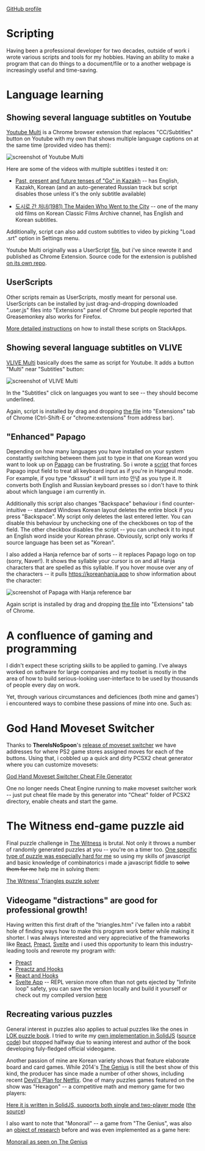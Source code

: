 [GitHub profile](https://github.com/azekeprofit)

# Scripting

Having been a professional developer for two decades, outside of work i wrote various scripts and tools for my hobbies. Having an ability to make a program that can do things to a document/file or to a another webpage is increasingly useful and time-saving.

# Language learning
## Showing several language subtitles on Youtube
[Youtube Multi](https://chromewebstore.google.com/detail/youtube-multi-captions/mlkecnkjoepkpihbgdbglelggneafihm) is a Chrome browser extension that replaces "CC/Subtitles" button on Youtube with my own that shows multiple language captions on at the same time (provided video has them):

![screenshot of Youtube Multi](youtube%20multi.jpg)

Here are some of the videos with multiple subtitles i tested it on:

* [Past, present and future tenses of "Go" in Kazakh](https://www.youtube.com/watch?v=xRJKt67K4BA) -- has English, Kazakh, Korean (and an auto-generated Russian track but script disables those unless it's the only subtitle available)

* [도시로 간 처녀(1981) The Maiden Who Went to the City](https://www.youtube.com/watch?v=QHSN2HJiLIQ) -- one of the many old films on Korean Classic Films Archive channel, has English and Korean subtitles.

Additionally, script can also add custom subtitles to video by picking "Load .srt" option in Settings menu.

Youtube Multi originally was a UserScript [file](https://azekeprofit.github.io/youtube%20multi.user.js?raw=true), but i've since rewrote it and published as Chrome Extension. Source code for the extension is published [on its own repo](https://github.com/azekeprofit/youtube-multi).


## UserScripts

 Other scripts remain as UserScripts, mostly meant for personal use. UserScripts can be installed by just drag-and-dropping downloaded ".user.js" files into "Extensions" panel of Chrome but people reported that Greasemonkey also works for Firefox. 

[More detailed instructions](https://stackapps.com/tags/script/info) on how to install these scripts on StackApps.

## Showing several language subtitles on VLIVE

[VLIVE Multi](vlive%20multi.user.js?raw=true) basically does the same as script for Youtube. It adds a button "Multi" near "Subtitles" button:

![screenshot of VLIVE Multi](vlive%20multi.jpg)

In the "Subtitles" click on languages you want to see -- they should become underlined.

Again, script is installed by drag and dropping [the file](vlive%20multi.user.js?raw=true) into "Extensions" tab of Chrome (Ctrl-Shift-E or "chrome:extensions" from address bar).

## "Enhanced" Papago

Depending on how many languages you have installed on your system constantly switching between them just to type in that one Korean word you want to look up on [Papago](https://papago.naver.com) can be frustrating. So i wrote a [script](papago.user.js?raw=true) that forces Papago input field to treat all keyboard input as if you're in Hangeul mode. For example, if you type "dkssud" it will turn into 안녕 as you type it. It converts both English and Russian keyboard presses so i don't have to think about which language i am currently in.

Additionally this script also changes "Backspace" behaviour i find counter-intuitive -- standard Windows Korean layout deletes the entire block if you press "Backspace". My script only deletes the last entered letter. You can disable this behaviour by unchecking one of the checkboxes on top of the field. The other checkbox disables the script -- you can uncheck it to input an English word inside your Korean phrase. Obviously, script only works if source language has been set as "Korean".

I also added a Hanja refernce bar of sorts -- it replaces Papago logo on top (sorry, Naver!). It shows the syllable your cursor is on and all Hanja characters that are spelled as this syllable. If you hover mouse over any of the characters -- it pulls https://koreanhanja.app to show information about the character:

![screenshot of Papaga with Hanja reference bar](papago%20hanjabar.jpg)

Again script is installed by drag and dropping [the file](papago.user.js?raw=true) into "Extensions" tab of Chrome.


# A confluence of gaming and programming

I didn't expect these scripting skills to be applied to gaming. I've always worked on software for large companies and my toolset is mostly in the area of how to build serious-looking user-interface to be used by thousands of people every day on work.

Yet, through various circumstances and deficiences (both mine and games') i encountered ways to combine these passions of mine into one. Such as:

# God Hand Moveset Switcher

Thanks to **ThereIsNoSpoon**'s [release of moveset switcher](https://www.youtube.com/watch?v=Gu9XTfZCGTM) we have addresses for where PS2 game stores assigned moves for each of the buttons. Using that, i cobbled up a quick and dirty PCSX2 cheat generator where you can customize movesets:

[God Hand Moveset Switcher Cheat File Generator](GodHandMovesetSwitcher.htm)

One no longer needs Cheat Engine running to make moveset switcher work -- just put cheat file made by this generator into "Cheat" folder of PCSX2 directory, enable cheats and start the game.

# The Witness end-game puzzle aid

Final puzzle challenge in [The Witness](https://en.wikipedia.org/wiki/The_Witness_(2016_video_game)) is brutal. Not only it throws a number of randomly generated puzzles at you -- you're on a timer too. [One specific type of puzzle was especially hard for me](https://twitter.com/azeke1984/status/1157186715271991296) so using my skills of javascript and basic knowledge of combinatorics i made a javascript fiddle to ~~solve them for me~~ help me in solving them:

[The Witness' Triangles puzzle solver](triangles.htm)

## Videogame "distractions" are good for professional growth!

Having written this first draft of the "triangles.htm" i've fallen into a rabbit hole of finding ways how to make this program work better while making it shorter. I was always interested and very appreciative of the frameworks like [React](https://reactjs.com/), [Preact](https://preactjs.com/), [Svelte](https://svelte.dev/) and i used this opportunity to learn this industry-leading tools and rewrote my program with:

* [Preact](preact%20triangles.htm)
* [Preactz and Hooks](preactz%20hooks%20triangles.htm)
* [React and Hooks](react%20hooks%20triangles.htm)
* [Svelte App](https://svelte.dev/repl/1e5fea2ae76146f7a444bf551c0aee15) -- REPL version more often than not gets ejected by "Infinite loop" safety, you can save the version locally and build it yourself or check out my compiled version [here](svelte%20triangles%20compiled.html)

## Recreating various puzzles

General interest in puzzles also applies to actual puzzles like the ones in [LOK puzzle book](https://www.blazgracar.com/lok). I tried to write my [own implementation in SolidJS](https://azekeprofit.github.io/lok-solidjs/) ([source code](https://github.com/azekeprofit/lok-solidjs)) but stopped halfway due to waning interest and author of the book developing fuly-fledged official videogame.

Another passion of mine are Korean variety shows that feature elaborate board and card games. While 2014's [The Genius](https://baechusquad.download/the_genius/) is still the best show of this kind, the producer has since made a number of other shows, including recent [Devil's Plan for Netflix](https://www.netflix.com/title/81653386). One of many puzzles games featured on the show was "Hexagon" -- a competitive math and memory game for two players:

[Here it is written in SolidJS, supports both single and two-player mode](https://azekeprofit.github.io/hexagon-solidjs/) ([the source](https://github.com/azekeprofit/hexagon-solidjs))

I also want to note that "Monorail" -- a game from "The Genius", was also an [object of research](https://chaosatthesky.wordpress.com/2014/12/08/the-genius-by-a-skymins-mind-7/) before and was even implemented as a game here:

[Monorail as seen on The Genius](https://github.com/thefalc/monorail-the-game)
